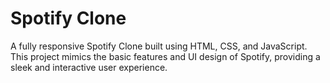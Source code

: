 # Spotify Clone
A fully responsive Spotify Clone built using HTML, CSS, and JavaScript. This project mimics the basic features and UI design of Spotify, providing a sleek and interactive user experience.
